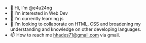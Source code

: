 - 👋 Hi, I’m @e4u24ng
- 👀 I’m interested in Web Dev
- 🌱 I’m currently learning js
- 💞️ I’m looking to collaborate on HTML, CSS and broadening my understanding and knowledge on other developing languages.
- 📫 How to reach me hhades71@gmail.com via gmail. 

<!---
e4u24ng/e4u24ng is a ✨ special ✨ repository because its `README.md` (this file) appears on your GitHub profile.
You can click the Preview link to take a look at your changes.
--->
